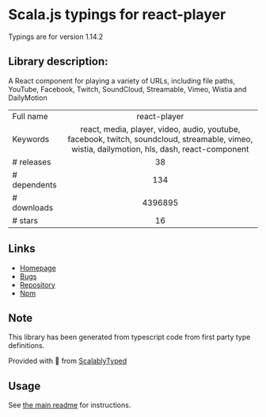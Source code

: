 
# Scala.js typings for react-player

Typings are for version 1.14.2

## Library description:
A React component for playing a variety of URLs, including file paths, YouTube, Facebook, Twitch, SoundCloud, Streamable, Vimeo, Wistia and DailyMotion

|                    |                 |
| ------------------ | :-------------: |
| Full name          | react-player |
| Keywords           | react, media, player, video, audio, youtube, facebook, twitch, soundcloud, streamable, vimeo, wistia, dailymotion, hls, dash, react-component |
| # releases         | 38 |
| # dependents       | 134 |
| # downloads        | 4396895 |
| # stars            | 16 |

## Links
- [Homepage](https://github.com/CookPete/react-player)
- [Bugs](https://github.com/CookPete/react-player/issues)
- [Repository](https://github.com/CookPete/react-player)
- [Npm](https://www.npmjs.com/package/react-player)
    


## Note
This library has been generated from typescript code from first party type definitions.

Provided with :purple_heart: from [ScalablyTyped](https://github.com/oyvindberg/ScalablyTyped)

## Usage
See [the main readme](../../readme.md) for instructions.


